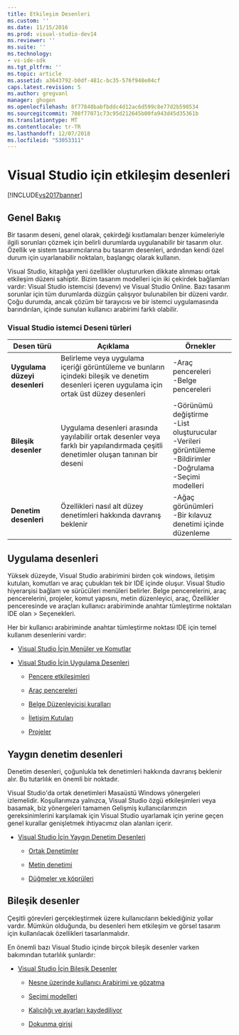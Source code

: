 ```yaml
---
title: Etkileşim Desenleri
ms.custom: ''
ms.date: 11/15/2016
ms.prod: visual-studio-dev14
ms.reviewer: ''
ms.suite: ''
ms.technology:
- vs-ide-sdk
ms.tgt_pltfrm: ''
ms.topic: article
ms.assetid: a3643792-b0df-481c-bc35-576f948e04cf
caps.latest.revision: 5
ms.author: gregvanl
manager: ghogen
ms.openlocfilehash: 8f77848babfbddc4d12ac6d599c8e77d2b598534
ms.sourcegitcommit: 708f77071c73c95d212645b00fa943d45d35361b
ms.translationtype: MT
ms.contentlocale: tr-TR
ms.lasthandoff: 12/07/2018
ms.locfileid: "53053311"
---
```

# <a name="interaction-patterns-for-visual-studio"></a>Visual Studio için etkileşim desenleri
[!INCLUDE[vs2017banner](../../includes/vs2017banner.md)]

## <a name="overview"></a>Genel Bakış
 Bir tasarım deseni, genel olarak, çekirdeği kısıtlamaları benzer kümeleriyle ilgili sorunları çözmek için belirli durumlarda uygulanabilir bir tasarım olur. Özellik ve sistem tasarımcılarına bu tasarım desenleri, ardından kendi özel durum için uyarlanabilir noktaları, başlangıç olarak kullanın.

 Visual Studio, kitaplığa yeni özellikler oluştururken dikkate alınması ortak etkileşim düzeni sahiptir. Bizim tasarım modelleri için iki çekirdek bağlamları vardır: Visual Studio istemcisi (devenv) ve Visual Studio Online. Bazı tasarım sorunlar için tüm durumlarda düzgün çalışıyor bulunabilen bir düzeni vardır. Çoğu durumda, ancak çözüm bir tarayıcısı ve bir istemci uygulamasında barındırılan, içinde sunulan kullanıcı arabirimi farklı olabilir.

### <a name="visual-studio-client-pattern-types"></a>Visual Studio istemci Deseni türleri

|Desen türü|Açıklama|Örnekler|
|------------------|-----------------|--------------|
|**Uygulama düzeyi desenleri**|Belirleme veya uygulama içeriği görüntüleme ve bunların içindeki bileşik ve denetim desenleri içeren uygulama için ortak üst düzey desenleri|-Araç pencereleri<br />-Belge pencereleri|
|**Bileşik desenler**|Uygulama desenleri arasında yayılabilir ortak desenler veya farklı bir yapılandırmada çeşitli denetimler oluşan tanınan bir deseni|-Görünümü değiştirme<br />-List oluşturucular<br />-Verileri görüntüleme<br />-Bildirimler<br />-Doğrulama<br />-Seçimi modelleri|
|**Denetim desenleri**|Özellikleri nasıl alt düzey denetimleri hakkında davranış beklenir|-Ağaç görünümleri<br />-Bir kılavuz denetimi içinde düzenleme|

## <a name="application-patterns"></a>Uygulama desenleri
 Yüksek düzeyde, Visual Studio arabirimini birden çok windows, iletişim kutuları, komutları ve araç çubukları tek bir IDE içinde oluşur. Visual Studio hiyerarşisi bağlam ve sürücüleri menüleri belirler. Belge pencerelerini, araç pencerelerini, projeler, komut yapısını, metin düzenleyici, araç, Özellikler penceresinde ve araçları kullanıcı arabiriminde anahtar tümleştirme noktaları IDE olan > Seçenekleri.

 Her bir kullanıcı arabiriminde anahtar tümleştirme noktası IDE için temel kullanım desenlerini vardır:

-   [Visual Studio İçin Menüler ve Komutlar](../../extensibility/ux-guidelines/menus-and-commands-for-visual-studio.md)

-   [Visual Studio İçin Uygulama Desenleri](../../extensibility/ux-guidelines/application-patterns-for-visual-studio.md)

    -   [Pencere etkileşimleri](../../extensibility/ux-guidelines/application-patterns-for-visual-studio.md#BKMK_WindowInteractions)

    -   [Araç pencereleri](../../extensibility/ux-guidelines/application-patterns-for-visual-studio.md#BKMK_ToolWindows)

    -   [Belge Düzenleyicisi kuralları](../../extensibility/ux-guidelines/application-patterns-for-visual-studio.md#BKMK_DocumentEditorConventions)

    -   [İletişim Kutuları](../../extensibility/ux-guidelines/application-patterns-for-visual-studio.md#BKMK_Dialogs)

    -   [Projeler](../../extensibility/ux-guidelines/application-patterns-for-visual-studio.md#BKMK_Projects)

## <a name="common-control-patterns"></a>Yaygın denetim desenleri
 Denetim desenleri, çoğunlukla tek denetimleri hakkında davranış beklenir alır. Bu tutarlılık en önemli bir noktadır.

 Visual Studio'da ortak denetimleri Masaüstü Windows yönergeleri izlemelidir. Koşullarımıza yalnızca, Visual Studio özgü etkileşimleri veya basamak, biz yönergeleri tamamen Gelişmiş kullanıcılarımızın gereksinimlerini karşılamak için Visual Studio uyarlamak için yerine geçen genel kurallar genişletmek ihtiyacımız olan alanları içerir.

-   [Visual Studio İçin Yaygın Denetim Desenleri](../../extensibility/ux-guidelines/common-control-patterns-for-visual-studio.md)

    -   [Ortak Denetimler](../../extensibility/ux-guidelines/common-control-patterns-for-visual-studio.md#BKMK_CommonControls)

    -   [Metin denetimi](../../extensibility/ux-guidelines/common-control-patterns-for-visual-studio.md#BKMK_TextControls)

    -   [Düğmeler ve köprüleri](../../extensibility/ux-guidelines/common-control-patterns-for-visual-studio.md#BKMK_ButtonsAndHyperlinks)

## <a name="composite-patterns"></a>Bileşik desenler
 Çeşitli görevleri gerçekleştirmek üzere kullanıcıların beklediğiniz yollar vardır. Mümkün olduğunda, bu desenleri hem etkileşim ve görsel tasarım için kullanılacak özellikleri tasarlanmalıdır.

 En önemli bazı Visual Studio içinde birçok bileşik desenler varken bakımından tutarlılık şunlardır:

-   [Visual Studio İçin Bileşik Desenler](../../extensibility/ux-guidelines/composite-patterns-for-visual-studio.md)

    -   [Nesne üzerinde kullanıcı Arabirimi ve gözatma](../../extensibility/ux-guidelines/composite-patterns-for-visual-studio.md#BKMK_OnObjectUI)

    -   [Seçimi modelleri](../../extensibility/ux-guidelines/composite-patterns-for-visual-studio.md#BKMK_SelectionModels)

    -   [Kalıcılığı ve ayarları kaydediliyor](../../extensibility/ux-guidelines/composite-patterns-for-visual-studio.md#BKMK_PersistenceAndSavingSettings)

    -   [Dokunma girişi](../../extensibility/ux-guidelines/composite-patterns-for-visual-studio.md#BKMK_TouchInput)

